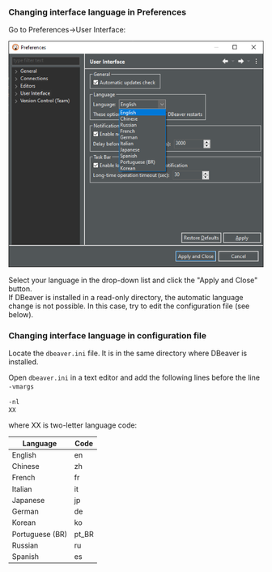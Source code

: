 
### Changing interface language in Preferences

Go to Preferences->User Interface:

![](images/ug/UI-Language-Preferences.png)

Select your language in the drop-down list and click the "Apply and Close" button.  
If DBeaver is installed in a read-only directory, the automatic language change is not possible. In this case, try to edit the configuration file (see below).

### Changing interface language in configuration file

Locate the `dbeaver.ini` file. It is in the same directory where DBeaver is installed.

Open `dbeaver.ini` in a text editor and add the following lines before the line `-vmargs` 
```
-nl
XX
```

where XX is two-letter language code:

Language | Code
---|---
English | en
Chinese | zh
French | fr
Italian | it
Japanese | jp
German | de
Korean | ko
Portuguese (BR) | pt_BR
Russian | ru
Spanish | es
